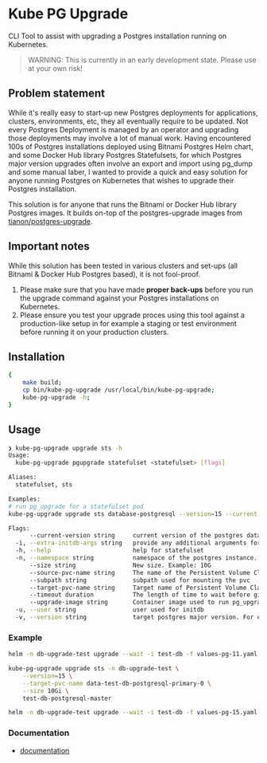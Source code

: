 # Kube PG Upgrade

CLI Tool to assist with upgrading a Postgres installation running on Kubernetes.

> WARNING: This is currently in an early development state. Please use at your own risk!

## Problem statement

While it's really easy to start-up new Postgres deployments for applications, clusters, environments, etc, they all eventually require to be updated. Not every Postgres Deployment is managed by an operator and upgrading those deployments may involve a lot of manual work. Having encountered 100s of Postgres installations deployed using Bitnami Postgres Helm chart, and some Docker Hub library Postgres Statefulsets, for which Postgres major version upgrades often involve an export and import using pg_dump and some manual laber, I wanted to provide a quick and easy solution for anyone running Postgres on Kubernetes that wishes to upgrade their Postgres installation.

This solution is for anyone that runs the Bitnami or Docker Hub library Postgres images. It builds on-top of the postgres-upgrade images from [tianon/postgres-upgrade](https://github.com/tianon/docker-postgres-upgrade).

## Important notes

While this solution has been tested in various clusters and set-ups (all Bitnami & Docker Hub Postgres based), it is not fool-proof. 
1. Please make sure that you have made **proper back-ups** before you run the upgrade command against your Postgres installations on Kubernetes.
2. Please ensure you test your upgrade proces using this tool against a production-like setup in for example a staging or test environment before running it on your production clusters.

## Installation

```bash
{
    make build;
    cp bin/kube-pg-upgrade /usr/local/bin/kube-pg-upgrade;
    kube-pg-upgrade -h;
}
```

## Usage

```bash
❯ kube-pg-upgrade upgrade sts -h
Usage:
  kube-pg-upgrade pgupgrade statefulset <statefulset> [flags]

Aliases:
  statefulset, sts

Examples:
# run pg_upgrade for a statefulset pod
kube-pg-upgrade upgrade sts database-postgresql --version=15 --current-version=11

Flags:
      --current-version string     current version of the postgres database. Optional, will attempt auto discovery if left empty. For example: 9.6, 14, 15, 16, etc..
  -i, --extra-initdb-args string   provide any additional arguments for init-db. Use the same arguments that were provided when the database was originally created. See https://www.postgresql.org/docs/current/pgupgrade.html. Otherwise will attempt to auto detect.
  -h, --help                       help for statefulset
  -n, --namespace string           namespace of the postgres instance. Default is the configured namespace in your kubecontext.
      --size string                New size. Example: 10G
      --source-pvc-name string     The name of the Persistent Volume Claim with the current postgres data. Optional, will attempt auto discovery if left empty.
      --subpath string             subpath used for mounting the pvc
      --target-pvc-name string     Target name of Persistent Volume Claim that will serve as the target for the upgraded postgres data. This is an optional setting, will use the source PVC name by default.
      --timeout duration           The length of time to wait before giving up, zero means infinite
      --upgrade-image string       Container image used to run pg_upgrade. (default "tianon/postgres-upgrade")
  -u, --user string                user used for initdb
  -v, --version string             target postgres major version. For example: 14, 15, 16, etc..
```

### Example

```bash
helm -n db-upgrade-test upgrade --wait -i test-db -f values-pg-11.yaml --version=8.9.4 bitnami/postgresql

kube-pg-upgrade upgrade sts -n db-upgrade-test \
    --version=15 \
    --target-pvc-name data-test-db-postgresql-primary-0 \
    --size 10Gi \
    test-db-postgresql-master

helm -n db-upgrade-test upgrade --wait -i test-db -f values-pg-15.yaml --version=12.12.10 bitnami/postgresql
```

### Documentation

- [documentation](docs/kube-pg-upgrade.md)
